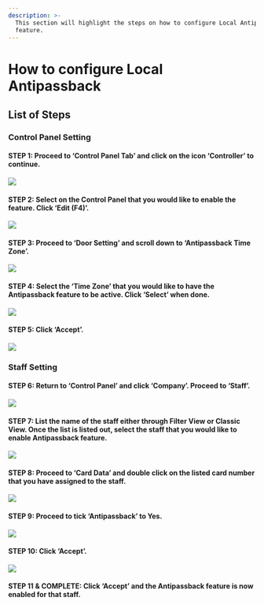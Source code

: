 ```yaml
---
description: >-
  This section will highlight the steps on how to configure Local Antipassback
  feature.
---
```


# How to configure Local Antipassback

## List of Steps

### Control Panel Setting

#### STEP 1: Proceed to ‘Control Panel Tab’ and click on the icon ‘Controller’ to continue.

![](../.gitbook/assets/untitled1a%20%287%29.png)



#### STEP 2: Select on the Control Panel that you would like to enable the feature. Click ‘Edit \(F4\)’.

![](../.gitbook/assets/untitled2%20%287%29.png)



#### STEP 3: Proceed to ‘Door Setting’ and scroll down to ‘Antipassback Time Zone’.

![](../.gitbook/assets/untitled3%20%284%29.png)



#### STEP 4: Select the ‘Time Zone’ that you would like to have the Antipassback feature to be active. Click ‘Select’ when done.

![](../.gitbook/assets/untitled4%20%285%29.png)



#### STEP 5: Click ‘Accept’.

![](../.gitbook/assets/untitled5%20%287%29.png)

### Staff Setting

#### STEP 6: Return to ‘Control Panel’ and click ‘Company’. Proceed to ‘Staff’.

![](../.gitbook/assets/untitled6%20%287%29.png)



#### STEP 7: List the name of the staff either through Filter View or Classic View. Once the list is listed out, select the staff that you would like to enable Antipassback feature.

![](../.gitbook/assets/untitled7%20%284%29.png)



#### STEP 8: Proceed to ‘Card Data’ and double click on the listed card number that you have assigned to the staff.

![](../.gitbook/assets/untitled8%20%282%29.png)



#### STEP 9: Proceed to tick ‘Antipassback’ to Yes.

![](../.gitbook/assets/untitled9%20%282%29.png)



#### STEP 10: Click ‘Accept’.

![](../.gitbook/assets/untitled11%20%281%29.png)

#### STEP 11 & COMPLETE: Click ‘Accept’ and the Antipassback feature is now enabled for that staff.



